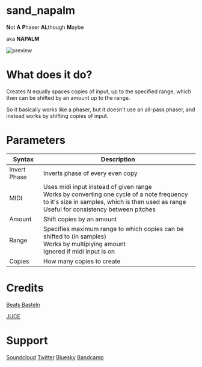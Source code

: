 # sand_napalm
**N**ot **A** **P**haser **AL**though **M**aybe

aka **NAPALM**

![preview](https://i.imgur.com/wHq8iV9.png)

# What does it do?

Creates N equally spaces copies of input, up to the specified range, 
which then can be shifted by an amount up to the range.

So it basically works like a phaser, but it doesn't use an all-pass phaser, 
and instead works by shifting copies of input.

# Parameters

| Syntax | Description |
| ----------- | ----------- |
| Invert Phase | Inverts phase of every even copy |
| MIDI | Uses midi input instead of given range <br> Works by converting one cycle of a note frequency to it's size in samples, which is then used as range <br> Useful for consistency between pitches |
| Amount | Shift copies by an amount |
| Range | Specifies maximum range to which copies can be shifted to (in samples) <br> Works by multiplying amount <br> Ignored if midi input is on |
| Copies | How many copies to create |

# Credits
[Beats Basteln](https://www.youtube.com/@Beatsbasteln)

[JUCE](https://www.juce.com)

# Support
[Soundcloud](https://www.soundcloud.com/s4n7r0)
[Twitter](https://www.twitter.com/s4n7r0)
[Bluesky](https://www.bluesky.com/sandr0.bsky.social)
[Bandcamp](https://www.bandcamp.com/s4n7r0)
